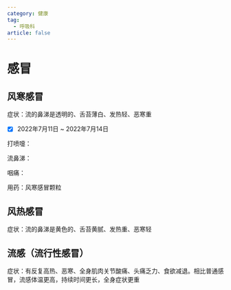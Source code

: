 ```yaml
---
category: 健康
tag:
  - 呼吸科
article: false
---
```


# 感冒

## 风寒感冒

症状：流的鼻涕是透明的、舌苔薄白、发热轻、恶寒重

- [x] 2022年7月11日 ~ 2022年7月14日

<div><p>打喷嚏：<el-rate model-value="5" disabled /></p></div>

<div><p>流鼻涕：<el-rate model-value="3" disabled /></p></div>

<div><p>咽痛：<el-rate model-value="0.5" disabled /></p></div>

用药：风寒感冒颗粒

## 风热感冒

症状：流的鼻涕是黄色的、舌苔黄腻、发热重、恶寒轻

## 流感（流行性感冒）

症状：有反复高热、恶寒、全身肌肉关节酸痛、头痛乏力、食欲减退。相比普通感冒，流感体温更高，持续时间更长，全身症状更重